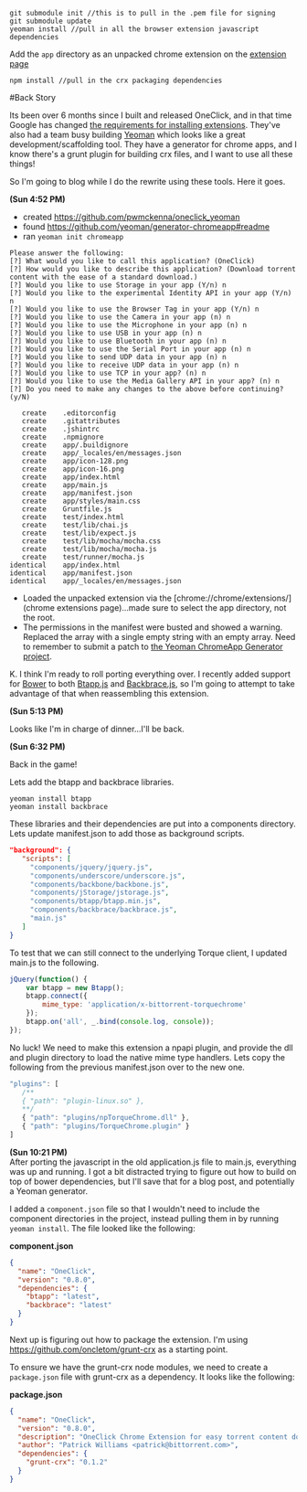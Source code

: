 ```
git submodule init //this is to pull in the .pem file for signing
git submodule update
yeoman install //pull in all the browser extension javascript dependencies
```
Add the `app` directory as an unpacked chrome extension on the [extension page](chrome://chrome/extensions/)
```
npm install //pull in the crx packaging dependencies
```

#Back Story

Its been over 6 months since I built and released OneClick, and in that time Google has changed [the requirements for installing extensions](http://developer.chrome.com/extensions/manifestVersion.html#manifest-v1-changes). They've also had a team busy building [Yeoman](http://yeoman.io) which looks like a great development/scaffolding tool. They have a generator for chrome apps, and I know there's a grunt plugin for building crx files, and I want to use all these things!

So I'm going to blog while I do the rewrite using these tools. Here it goes.

__(Sun 4:52 PM)__  
* created https://github.com/pwmckenna/oneclick_yeoman  
* found https://github.com/yeoman/generator-chromeapp#readme  
* ran `yeoman init chromeapp`

```
Please answer the following:
[?] What would you like to call this application? (OneClick) 
[?] How would you like to describe this application? (Download torrent content with the ease of a standard download.) 
[?] Would you like to use Storage in your app (Y/n) n
[?] Would you like to the experimental Identity API in your app (Y/n) n
[?] Would you like to use the Browser Tag in your app (Y/n) n
[?] Would you like to use the Camera in your app (n) n
[?] Would you like to use the Microphone in your app (n) n
[?] Would you like to use USB in your app (n) n
[?] Would you like to use Bluetooth in your app (n) n
[?] Would you like to use the Serial Port in your app (n) n
[?] Would you like to send UDP data in your app (n) n
[?] Would you like to receive UDP data in your app (n) n
[?] Would you like to use TCP in your app? (n) n
[?] Would you like to use the Media Gallery API in your app? (n) n
[?] Do you need to make any changes to the above before continuing? (y/N) 

   create    .editorconfig
   create    .gitattributes
   create    .jshintrc
   create    .npmignore
   create    app/.buildignore
   create    app/_locales/en/messages.json
   create    app/icon-128.png
   create    app/icon-16.png
   create    app/index.html
   create    app/main.js
   create    app/manifest.json
   create    app/styles/main.css
   create    Gruntfile.js
   create    test/index.html
   create    test/lib/chai.js
   create    test/lib/expect.js
   create    test/lib/mocha/mocha.css
   create    test/lib/mocha/mocha.js
   create    test/runner/mocha.js
identical    app/index.html
identical    app/manifest.json
identical    app/_locales/en/messages.json
```

* Loaded the unpacked extension via the [chrome://chrome/extensions/](chrome extensions page)...made sure to select the app directory, not the root.
* The permissions in the manifest were busted and showed a warning. Replaced the array with a single empty string with an empty array. Need to remember to submit a patch to [the Yeoman ChromeApp Generator project](https://github.com/yeoman/generator-chromeapp).

K. I think I'm ready to roll porting everything over. I recently added support for [Bower](http://twitter.github.com/bower/) to both [Btapp.js](https://github.com/bittorrenttorque/btapp/) and [Backbrace.js](https://github.com/bittorrenttorque/backbrace/), so I'm going to attempt to take advantage of that when reassembling this extension.

__(Sun 5:13 PM)__  

Looks like I'm in charge of dinner...I'll be back. 

__(Sun 6:32 PM)__  

Back in the game!

Lets add the btapp and backbrace libraries.
```bs
yeoman install btapp
yeoman install backbrace
```
These libraries and their dependencies are put into a components directory. Lets update manifest.json to add those as background scripts.
```json
"background": {
   "scripts": [
     "components/jquery/jquery.js",
     "components/underscore/underscore.js",
     "components/backbone/backbone.js",
     "components/jStorage/jstorage.js",
     "components/btapp/btapp.min.js",
     "components/backbrace/backbrace.js",
     "main.js"
   ]
}
```

To test that we can still connect to the underlying Torque client, I updated main.js to the following.
```js
jQuery(function() {
    var btapp = new Btapp();
    btapp.connect({
        mime_type: 'application/x-bittorrent-torquechrome'
    });
    btapp.on('all', _.bind(console.log, console));
});
```
No luck! We need to make this extension a npapi plugin, and provide the dll and plugin directory to load the native mime type handlers. Lets copy the following from the previous manifest.json over to the new one.
```js
"plugins": [
   /**
   { "path": "plugin-linux.so" },
   **/
   { "path": "plugins/npTorqueChrome.dll" },
   { "path": "plugins/TorqueChrome.plugin" }
]   
```

__(Sun 10:21 PM)__  
After porting the javascript in the old application.js file to main.js, everything was up and running. I got a bit distracted trying to figure out how to build on top of bower dependencies, but I'll save that for a blog post, and potentially a Yeoman generator.

I added a `component.json` file so that I wouldn't need to include the component directories in the project, instead pulling them in by running `yeoman install`. The file looked like the following:

__component.json__
```json
{
  "name": "OneClick",
  "version": "0.8.0",
  "dependencies": {
    "btapp": "latest",
    "backbrace": "latest"
  }
}
```

Next up is figuring out how to package the extension. I'm using https://github.com/oncletom/grunt-crx as a starting point.

To ensure we have the grunt-crx node modules, we need to create a `package.json` file with grunt-crx as a dependency. It looks like the following:

__package.json__
```json
{
  "name": "OneClick",
  "version": "0.8.0",
  "description": "OneClick Chrome Extension for easy torrent content downloading.",
  "author": "Patrick Williams <patrick@bittorrent.com>",
  "dependencies": {
    "grunt-crx": "0.1.2"
  }
}
```